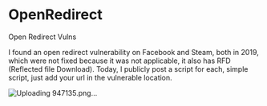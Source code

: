 # OpenRedirect
Open Redirect Vulns

I found an open redirect vulnerability on Facebook and Steam, both in 2019, which were not fixed because it was not applicable, it also has RFD (Reflected file Download).
Today, I publicly post a script for each, simple script, just add your url in the vulnerable location.

![Uploading 947135.png…]()
